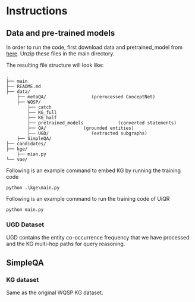 # Instructions

## Data and pre-trained models
In order to run the code, first download data and pretrained_model from [here](https://drive.google.com/drive/folders/1RlqGBMo45lTmWz9MUPTq-0KcjSd3ujxc?usp=sharing). Unzip these files in the main directory.

The resulting file structure will look like:

```plain
.
├── main
├── README.md
├── data/
    ├── metaQA/                 (prerocessed ConceptNet)
    ├── WQSP/
        ├── catch
        ├── KG_full
        ├── KG_half
        ├── pretrained_models             (converted statements)
        ├── QA/              (grounded entities)
        ├── UGD/                (extracted subgraphs)
    ├── SimpleQA/
├── candidates/
├── kge/
    ├── mian.py
└── vae/
```

Following is an example command to embed KG by running the training code
```
python .\kge\main.py
```

Following is an example command to run the training code of UiQR
```
python main.py
```
### UGD Dataset
UGD contains the entity co-occurrence frequency that we have processed and the KG multi-hop paths for query reasoning.


## SimpleQA

### KG dataset

Same as the original WQSP KG dataset.
